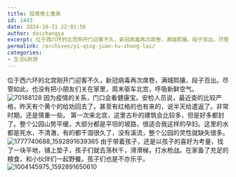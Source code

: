 ```yaml
---
title: 疫情卷土重来
id: 1443
date: 2024-10-31 22:01:56
author: daichangya
excerpt: 位于西六环的北宫刚开门迎客不久，新冠病毒再次席卷，满城熙攘，段子百出。尽管如此，也没有把小朋友们关在家里，周末驱车北宫，呼吸新鲜空气。因为疫情的关系，门口会看健康宝。安检人员说，最近查的比较严格，昨天有个黄个的给劝回去了。甚至有红格的也有来的，说半天给遣返了。非常时期，还是慎重一些。第一次来北宫，这
permalink: /archives/yi-qing-juan-tu-zhong-lai/
categories:
- 生活&旅游
---
```


位于西六环的北宫刚开门迎客不久，新冠病毒再次席卷，满城熙攘，段子百出。尽管如此，也没有把小朋友们关在家里，周末驱车北宫，呼吸新鲜空气。
![70188128](https://images.jsdiff.com/70188128_1592885994686.jpg)
因为疫情的关系，门口会看健康宝。安检人员说，最近查的比较严格，昨天有个黄个的给劝回去了。甚至有红格的也有来的，说半天给遣返了。非常时期，还是慎重一些。
第一次来北宫，这里古朴的建筑会比较多，但是好多都封了。整个公园山势平缓，大部分都是平坦的坡路，很适合我这样的孕妇。这里的水都是死水，不清澈，有的都干涸很久了，没有溪流，整个公园的灵性就缺失很多。
![1777740688_1592891639365](https://images.jsdiff.com/1777740688_1592891639365_1593078746023.jpg)
由于带着孩子，还是以孩子的喜好为考量，找了一块平地，铺上垫子，孩子们就去荡秋千，滑滑梯，打水枪战。在家备了充足的粮食，和小伙伴们一起野餐。孩子们也是不亦乐乎。
![1004145975_1592891650610](https://images.jsdiff.com/1004145975_1592891650610_1593078550134.jpg)
